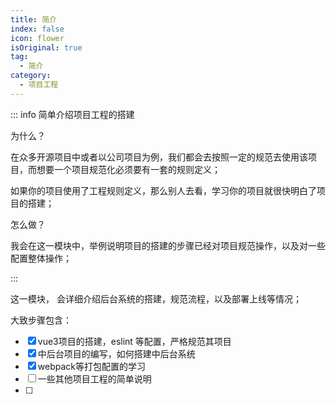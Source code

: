 ```yaml
---
title: 简介
index: false
icon: flower
isOriginal: true
tag:
  - 简介
category:
  - 项目工程
---
```


::: info 简单介绍项目工程的搭建

为什么？

在众多开源项目中或者以公司项目为例，我们都会去按照一定的规范去使用该项目，而想要一个项目规范化必须要有一套的规则定义；

如果你的项目使用了工程规则定义，那么别人去看，学习你的项目就很快明白了项目的搭建；

怎么做？

我会在这一模块中，举例说明项目的搭建的步骤已经对项目规范操作，以及对一些配置整体操作；

:::

这一模块， 会详细介绍后台系统的搭建，规范流程，以及部署上线等情况；

大致步骤包含：

- [x] vue3项目的搭建，eslint 等配置，严格规范其项目
- [x] 中后台项目的编写，如何搭建中后台系统
- [x] webpack等打包配置的学习
- [ ] 一些其他项目工程的简单说明
- [ ] 
